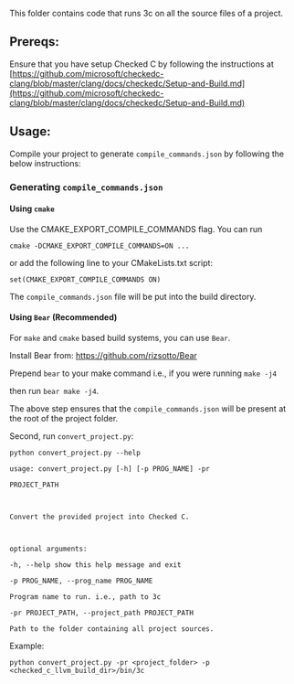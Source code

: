 This folder contains code that runs 3c on all the source files of a project.

  

## Prereqs:

Ensure that you have setup Checked C by following the instructions at
[https://github.com/microsoft/checkedc-clang/blob/master/clang/docs/checkedc/Setup-and-Build.md](https://github.com/microsoft/checkedc-clang/blob/master/clang/docs/checkedc/Setup-and-Build.md)
  
## Usage:

Compile your project to generate `compile_commands.json` by following the below
instructions:

### Generating `compile_commands.json`

#### Using `cmake`

Use the CMAKE_EXPORT_COMPILE_COMMANDS flag. You can run

```
cmake -DCMAKE_EXPORT_COMPILE_COMMANDS=ON ...
```

or add the following line to your CMakeLists.txt script:

```
set(CMAKE_EXPORT_COMPILE_COMMANDS ON)
```

The `compile_commands.json` file will be put into the build directory.

#### Using `Bear` (Recommended)

For `make` and `cmake` based build systems, you can use `Bear`.

Install Bear from: https://github.com/rizsotto/Bear

Prepend `bear` to your make command i.e., if you were running `make -j4`

then run `bear make -j4`.

The above step ensures that the `compile_commands.json` will be present at the
root of the project folder.

Second, run `convert_project.py`:

```
python convert_project.py --help

usage: convert_project.py [-h] [-p PROG_NAME] -pr

PROJECT_PATH

  

Convert the provided project into Checked C.

  

optional arguments:

-h, --help show this help message and exit

-p PROG_NAME, --prog_name PROG_NAME

Program name to run. i.e., path to 3c

-pr PROJECT_PATH, --project_path PROJECT_PATH

Path to the folder containing all project sources.

```

Example:

```
python convert_project.py -pr <project_folder> -p <checked_c_llvm_build_dir>/bin/3c
```

